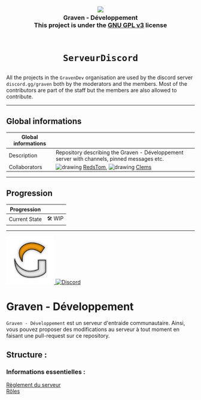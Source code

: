 <h3 align="center">
  <img src="https://avatars.githubusercontent.com/u/78621926?s=200&v=4" width="75"><br/>
  Graven - Développement<br/>
  This project is under the <a href="https://choosealicense.com/licenses/gpl-3.0/">GNU GPL v3</a> license<br/><br/>
</h3>

# <p align="center">`ServeurDiscord`</p>

All the projects in the <code>GravenDev</code> organisation are used by the discord server <code>
discord.gg/graven</code> both by the moderators and the members.
Most of the contributors are part of the staff but the members are also allowed to contribute.
  
---
## Global informations

| Global informations |                                                                                                                                                                                                                                                                       |
|---------------------|-----------------------------------------------------------------------------------------------------------------------------------------------------------------------------------------------------------------------------------------------------------------------|
| Description         | Repository describing the Graven - Développement server with channels, pinned messages etc. |
| Collaborators       | <img src="https://avatars.githubusercontent.com/u/44524788?v=4" alt="drawing" width="25"/> [RedsTom](https://github.com/RedsTom), <img src="https://avatars.githubusercontent.com/u/23144015?v=4" alt="drawing" width="25"/> [Clems](https://github.com/g-clems) |                                                                                                                                                                                                                                                                 |

---

## Progression
| Progression            |             |
|------------------------|-------------|
| Current State          | 🛠️ WIP |
--- 

<a href="https://discord.gg/graven" target="_blank">
  <img src="https://github.com/GravenDev/ServeurDiscord/blob/master/logo.png" width="128"/>
</a>
<a href="https://discord.gg/graven" target="_blank">
  <img alt="Discord" src="https://img.shields.io/discord/763846236766732368?color=%235865F2&label=Serveur%20discord&style=for-the-badge">
</a>

# Graven - Développement
`Graven - Développement` est un serveur d'entraide communautaire. Ainsi, vous pouvez proposer des modifications
au serveur à tout moment en faisant une pull-request sur ce repository.

## Structure :

### Informations essentielles :
[Règlement du serveur](https://github.com/GravenDev/ServeurDiscord/blob/master/r%C3%A8glement.md) <br/>
[Rôles](https://github.com/GravenDev/ServeurDiscord/blob/master/roles.md)
